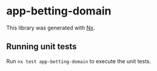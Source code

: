 # app-betting-domain

This library was generated with [Nx](https://nx.dev).

## Running unit tests

Run `nx test app-betting-domain` to execute the unit tests.
